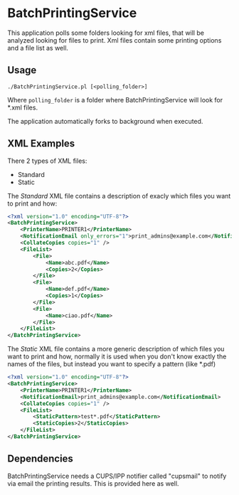 # BatchPrintingService

This application polls some folders looking for xml files, that will be analyzed looking for files to print. 
Xml files contain some printing options and a file list as well.

## Usage

```shell
./BatchPrintingService.pl [<polling_folder>]
```

Where ```polling_folder``` is a folder where BatchPrintingService will look for *.xml files.

The application automatically forks to background when executed.

## XML Examples
There 2 types of XML files:
- Standard
- Static

The *Standard* XML file contains a description of exacly which files you want to print and how:

```xml
<?xml version="1.0" encoding="UTF-8"?>
<BatchPrintingService>
	<PrinterName>PRINTER1</PrinterName>
	<NotificationEmail only_errors="1">print_admins@example.com</NotificationEmail>
	<CollateCopies copies="1" />
	<FileList>
		<File>
			<Name>abc.pdf</Name>
			<Copies>2</Copies>
		</File>
		<File>
			<Name>def.pdf</Name>
			<Copies>1</Copies>
		</File>
		<File>
			<Name>ciao.pdf</Name>
		</File>
	</FileList>
</BatchPrintingService>
```

The *Static* XML file contains a more generic description of which files you want to print and how, normally it is used when you don't know exactly the names of the files, but instead you want to specify a pattern (like *.pdf)

```xml
<?xml version="1.0" encoding="UTF-8"?>
<BatchPrintingService>
	<PrinterName>PRINTER1</PrinterName>
	<NotificationEmail>print_admins@example.com</NotificationEmail>
	<CollateCopies copies="1" />
	<FileList>
		<StaticPattern>test*.pdf</StaticPattern>
		<StaticCopies>2</StaticCopies>
	</FileList>
</BatchPrintingService>
```

## Dependencies

BatchPrintingService needs a CUPS/IPP notifier called "cupsmail" to notify via email the printing results. This is provided here as well.